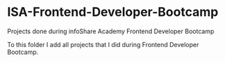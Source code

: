 # ISA-Frontend-Developer-Bootcamp
Projects done during infoShare Academy Frontend Developer Bootcamp


To this folder I add all projects that I did during Frontend Developer Bootcamp. 


